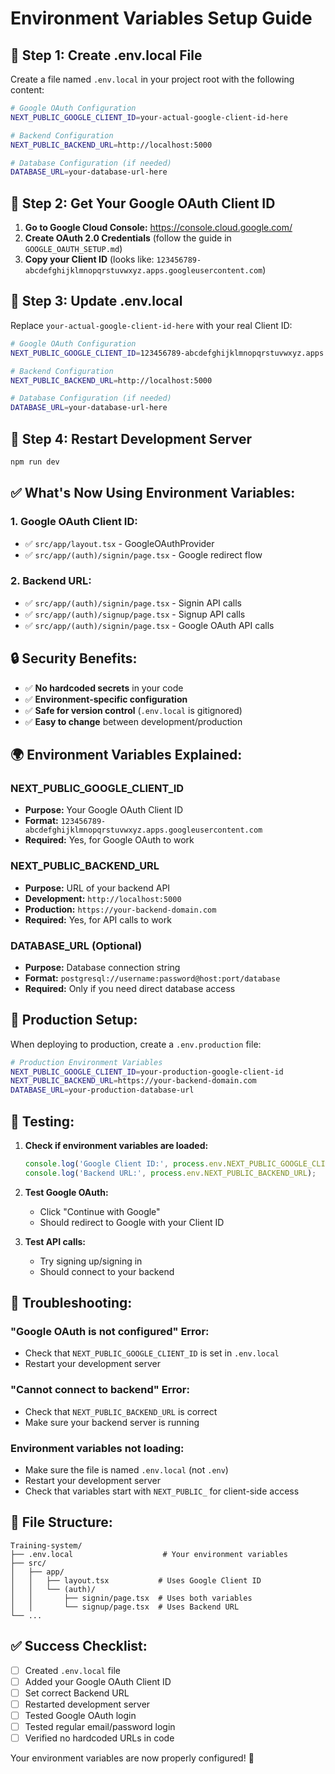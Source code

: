 # Environment Variables Setup Guide

## 🔧 **Step 1: Create .env.local File**

Create a file named `.env.local` in your project root with the following content:

```bash
# Google OAuth Configuration
NEXT_PUBLIC_GOOGLE_CLIENT_ID=your-actual-google-client-id-here

# Backend Configuration
NEXT_PUBLIC_BACKEND_URL=http://localhost:5000

# Database Configuration (if needed)
DATABASE_URL=your-database-url-here
```

## 🔑 **Step 2: Get Your Google OAuth Client ID**

1. **Go to Google Cloud Console:** https://console.cloud.google.com/
2. **Create OAuth 2.0 Credentials** (follow the guide in `GOOGLE_OAUTH_SETUP.md`)
3. **Copy your Client ID** (looks like: `123456789-abcdefghijklmnopqrstuvwxyz.apps.googleusercontent.com`)

## 📝 **Step 3: Update .env.local**

Replace `your-actual-google-client-id-here` with your real Client ID:

```bash
# Google OAuth Configuration
NEXT_PUBLIC_GOOGLE_CLIENT_ID=123456789-abcdefghijklmnopqrstuvwxyz.apps.googleusercontent.com

# Backend Configuration
NEXT_PUBLIC_BACKEND_URL=http://localhost:5000

# Database Configuration (if needed)
DATABASE_URL=your-database-url-here
```

## 🔄 **Step 4: Restart Development Server**

```bash
npm run dev
```

## ✅ **What's Now Using Environment Variables:**

### **1. Google OAuth Client ID:**
- ✅ `src/app/layout.tsx` - GoogleOAuthProvider
- ✅ `src/app/(auth)/signin/page.tsx` - Google redirect flow

### **2. Backend URL:**
- ✅ `src/app/(auth)/signin/page.tsx` - Signin API calls
- ✅ `src/app/(auth)/signup/page.tsx` - Signup API calls
- ✅ `src/app/(auth)/signin/page.tsx` - Google OAuth API calls

## 🔒 **Security Benefits:**

- ✅ **No hardcoded secrets** in your code
- ✅ **Environment-specific configuration**
- ✅ **Safe for version control** (`.env.local` is gitignored)
- ✅ **Easy to change** between development/production

## 🌍 **Environment Variables Explained:**

### **NEXT_PUBLIC_GOOGLE_CLIENT_ID**
- **Purpose:** Your Google OAuth Client ID
- **Format:** `123456789-abcdefghijklmnopqrstuvwxyz.apps.googleusercontent.com`
- **Required:** Yes, for Google OAuth to work

### **NEXT_PUBLIC_BACKEND_URL**
- **Purpose:** URL of your backend API
- **Development:** `http://localhost:5000`
- **Production:** `https://your-backend-domain.com`
- **Required:** Yes, for API calls to work

### **DATABASE_URL** (Optional)
- **Purpose:** Database connection string
- **Format:** `postgresql://username:password@host:port/database`
- **Required:** Only if you need direct database access

## 🚀 **Production Setup:**

When deploying to production, create a `.env.production` file:

```bash
# Production Environment Variables
NEXT_PUBLIC_GOOGLE_CLIENT_ID=your-production-google-client-id
NEXT_PUBLIC_BACKEND_URL=https://your-backend-domain.com
DATABASE_URL=your-production-database-url
```

## 🧪 **Testing:**

1. **Check if environment variables are loaded:**
   ```javascript
   console.log('Google Client ID:', process.env.NEXT_PUBLIC_GOOGLE_CLIENT_ID);
   console.log('Backend URL:', process.env.NEXT_PUBLIC_BACKEND_URL);
   ```

2. **Test Google OAuth:**
   - Click "Continue with Google"
   - Should redirect to Google with your Client ID

3. **Test API calls:**
   - Try signing up/signing in
   - Should connect to your backend

## 🚨 **Troubleshooting:**

### **"Google OAuth is not configured" Error:**
- Check that `NEXT_PUBLIC_GOOGLE_CLIENT_ID` is set in `.env.local`
- Restart your development server

### **"Cannot connect to backend" Error:**
- Check that `NEXT_PUBLIC_BACKEND_URL` is correct
- Make sure your backend server is running

### **Environment variables not loading:**
- Make sure the file is named `.env.local` (not `.env`)
- Restart your development server
- Check that variables start with `NEXT_PUBLIC_` for client-side access

## 📁 **File Structure:**

```
Training-system/
├── .env.local                    # Your environment variables
├── src/
│   ├── app/
│   │   ├── layout.tsx           # Uses Google Client ID
│   │   └── (auth)/
│   │       ├── signin/page.tsx  # Uses both variables
│   │       └── signup/page.tsx  # Uses Backend URL
└── ...
```

## ✅ **Success Checklist:**

- [ ] Created `.env.local` file
- [ ] Added your Google OAuth Client ID
- [ ] Set correct Backend URL
- [ ] Restarted development server
- [ ] Tested Google OAuth login
- [ ] Tested regular email/password login
- [ ] Verified no hardcoded URLs in code

Your environment variables are now properly configured! 🎉 
